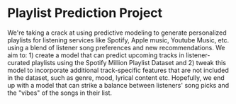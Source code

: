# Playlist Prediction Project

We're taking a crack at using predictive modeling to generate personalized playlists for listening services like Spotify, Apple music, Youtube Music, etc. using a blend of listener song preferences and new recommendations. We aim to: 1) create a model that can predict upcoming tracks in listener-curated playlists using the Spotify Million Playlist Dataset and 2) tweak this model to incorporate additional track-specific features that are not included in the dataset, such as genre, mood, lyrical content etc. Hopefully, we end up with a model that can strike a balance between listeners' song picks and the "vibes" of the songs in their list.
